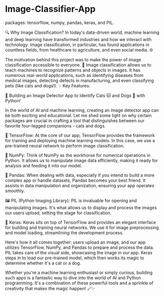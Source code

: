 # Image-Classifier-App
packages: tensorflow, numpy, pandas, keras, and PIL.

🔍 Why Image Classification?
In today's data-driven world, machine learning and deep learning have transformed industries and how we interact with technology. Image classification, in particular, has found applications in countless fields, from healthcare to agriculture, and even social media. 🌐

The motivation behind this project was to make the power of image classification accessible to everyone. 📸
Image classification allows us to teach machines to recognize patterns and objects in images.
It has numerous real-world applications, such as identifying diseases from medical images, detecting defects in manufacturing, and even classifying pets (like cats and dogs!).
💡 Key Features:

🚀 Building an Image Detector App to Identify Cats 🐱 and Dogs 🐶 with Python!

In the world of AI and machine learning, creating an image detector app can be both exciting and educational. Let me shed some light on why certain packages are crucial in crafting a tool that distinguishes between our favorite four-legged companions - cats and dogs.

🧠 TensorFlow: At the core of our app, TensorFlow provides the framework for training and deploying machine learning models. In this case, we use a pre-trained neural network to perform image classification.

🧮 NumPy: Think of NumPy as the workhorse for numerical operations in Python. It allows us to manipulate image data efficiently, making it ready for analysis and feeding it into our model.

🐼 Pandas: When dealing with data, especially if you intend to build a more complex app or handle datasets, Pandas becomes your best friend. It assists in data manipulation and organization, ensuring your app operates smoothly.

🖼️ PIL (Python Imaging Library): PIL is invaluable for opening and manipulating images. It's what allows us to display and process the images our users upload, setting the stage for classification.

🤖 Keras: Keras sits on top of TensorFlow and provides an elegant interface for building and training neural networks. We use it for image preprocessing and model loading, streamlining the development process.

Here's how it all comes together: users upload an image, and our app utilizes TensorFlow, NumPy, and Pandas to prepare and process the data. PIL takes care of the visual side, showcasing the image in our app. Keras steps in to load our pre-trained model, which then works its magic to determine whether it's a cat or a dog.

Whether you're a machine learning enthusiast or simply curious, building such apps is a fantastic way to dive into the world of AI and Python programming. It's a combination of these powerful tools and a sprinkle of creativity that makes the magic happen! 🪄✨
